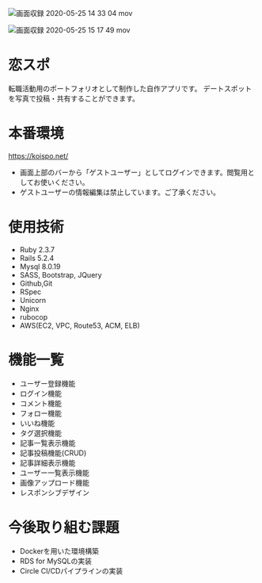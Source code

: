 ![画面収録 2020-05-25 14 33 04 mov](https://user-images.githubusercontent.com/57586358/82781499-e7d3fe80-9e94-11ea-9b86-2af3f9a0491f.gif)

![画面収録 2020-05-25 15 17 49 mov](https://user-images.githubusercontent.com/57586358/82784284-27054e00-9e9b-11ea-9771-59ffac63a321.gif)

# 恋スポ

転職活動用のポートフォリオとして制作した自作アプリです。
デートスポットを写真で投稿・共有することができます。

# 本番環境

https://koispo.net/

* 画面上部のバーから「ゲストユーザー」としてログインできます。閲覧用としてお使いください。
* ゲストユーザーの情報編集は禁止しています。ご了承ください。

# 使用技術
* Ruby 2.3.7
* Rails 5.2.4
* Mysql 8.0.19
* SASS, Bootstrap, JQuery
* Github,Git
* RSpec
* Unicorn
* Nginx
* rubocop
* AWS(EC2, VPC, Route53, ACM, ELB)

# 機能一覧
* ユーザー登録機能
* ログイン機能
* コメント機能
* フォロー機能
* いいね機能
* タグ選択機能
* 記事一覧表示機能
* 記事投稿機能(CRUD)
* 記事詳細表示機能
* ユーザー一覧表示機能
* 画像アップロード機能
* レスポンシブデザイン

# 今後取り組む課題
* Dockerを用いた環境構築
* RDS for MySQLの実装
* Circle CI/CDパイプラインの実装

